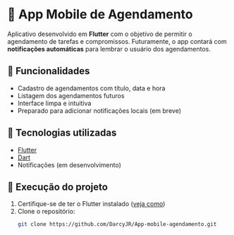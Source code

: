 # 📅 App Mobile de Agendamento

Aplicativo desenvolvido em **Flutter** com o objetivo de permitir o agendamento de tarefas e compromissos. Futuramente, o app contará com **notificações automáticas** para lembrar o usuário dos agendamentos.

## 🚀 Funcionalidades

- Cadastro de agendamentos com título, data e hora
- Listagem dos agendamentos futuros
- Interface limpa e intuitiva
- Preparado para adicionar notificações locais (em breve)

## 🔧 Tecnologias utilizadas

- [Flutter](https://flutter.dev/)
- [Dart](https://dart.dev/)
- Notificações (em desenvolvimento)

## 📱 Execução do projeto

1. Certifique-se de ter o Flutter instalado ([veja como](https://docs.flutter.dev/get-started/install))
2. Clone o repositório:
   ```bash
   git clone https://github.com/DarcyJR/App-mobile-agendamento.git
